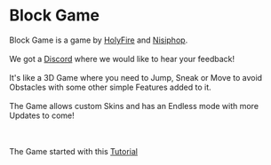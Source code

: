 # Block Game
Block Game is a game by [HolyFire](https://github.com/TheHolyFire) and [Nisiphop](https://github.com/Nisiphop).
<br><br>
We got a [Discord](https://discord.gg/EP24vweUxk) where we would like to hear your feedback!
<br><br>
It's like a 3D Game where you need to Jump, Sneak or Move to avoid Obstacles with some other simple Features added to it.
<br><br>
The Game allows custom Skins and has an Endless mode with more Updates to come!

<br><br>
The Game started with this [Tutorial](https://www.youtube.com/watch?v=j48LtUkZRjU&list=PLPV2KyIb3jR53Jce9hP7G5xC4O9AgnOuL&index=1)
